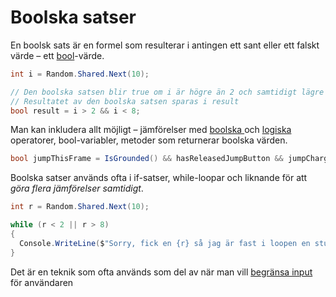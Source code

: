 # Boolska satser

En boolsk sats är en formel som resulterar i antingen ett sant eller ett falskt värde – ett [bool](../grundlaeggande/datatyper/#bool)-värde.

```csharp
int i = Random.Shared.Next(10);

// Den boolska satsen blir true om i är högre än 2 och samtidigt lägre än 8.
// Resultatet av den boolska satsen sparas i result
bool result = i > 2 && i < 8;
```

Man kan inkludera allt möjligt – jämförelser med [boolska ](../grundlaeggande/operatorer.md#boolska)och [logiska ](../grundlaeggande/operatorer.md#logiska)operatorer, bool-variabler, metoder som returnerar boolska värden.

```csharp
bool jumpThisFrame = IsGrounded() && hasReleasedJumpButton && jumpCharge > 0;
```

Boolska satser används ofta i if-satser, while-loopar och liknande för att _göra flera jämförelser samtidigt_.

```csharp
int r = Random.Shared.Next(10);

while (r < 2 || r > 8)
{
  Console.WriteLine($"Sorry, fick en {r} så jag är fast i loopen en stund till");
}
```

Det är en teknik som ofta används som del av när man vill [begränsa input](../tekniker/begraensa-input.md) för användaren
